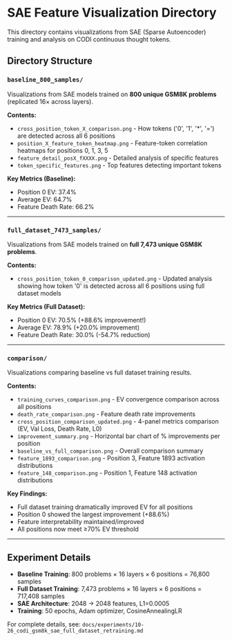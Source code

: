 # SAE Feature Visualization Directory

This directory contains visualizations from SAE (Sparse Autoencoder) training and analysis on CODI continuous thought tokens.

## Directory Structure

### `baseline_800_samples/`
Visualizations from SAE models trained on **800 unique GSM8K problems** (replicated 16× across layers).

**Contents:**
- `cross_position_token_X_comparison.png` - How tokens ('0', '1', '*', '=') are detected across all 6 positions
- `position_X_feature_token_heatmap.png` - Feature-token correlation heatmaps for positions 0, 1, 3, 5
- `feature_detail_posX_fXXXX.png` - Detailed analysis of specific features
- `token_specific_features.png` - Top features detecting important tokens

**Key Metrics (Baseline):**
- Position 0 EV: 37.4%
- Average EV: 64.7%
- Feature Death Rate: 66.2%

---

### `full_dataset_7473_samples/`
Visualizations from SAE models trained on **full 7,473 unique GSM8K problems**.

**Contents:**
- `cross_position_token_0_comparison_updated.png` - Updated analysis showing how token '0' is detected across all 6 positions using full dataset models

**Key Metrics (Full Dataset):**
- Position 0 EV: 70.5% (+88.6% improvement!)
- Average EV: 78.9% (+20.0% improvement)
- Feature Death Rate: 30.0% (-54.7% reduction)

---

### `comparison/`
Visualizations comparing baseline vs full dataset training results.

**Contents:**
- `training_curves_comparison.png` - EV convergence comparison across all positions
- `death_rate_comparison.png` - Feature death rate improvements
- `cross_position_comparison_updated.png` - 4-panel metrics comparison (EV, Val Loss, Death Rate, L0)
- `improvement_summary.png` - Horizontal bar chart of % improvements per position
- `baseline_vs_full_comparison.png` - Overall comparison summary
- `feature_1893_comparison.png` - Position 3, Feature 1893 activation distributions
- `feature_148_comparison.png` - Position 1, Feature 148 activation distributions

**Key Findings:**
- Full dataset training dramatically improved EV for all positions
- Position 0 showed the largest improvement (+88.6%)
- Feature interpretability maintained/improved
- All positions now meet ≥70% EV threshold

---

## Experiment Details

- **Baseline Training**: 800 problems × 16 layers × 6 positions = 76,800 samples
- **Full Dataset Training**: 7,473 problems × 16 layers × 6 positions = 717,408 samples
- **SAE Architecture**: 2048 → 2048 features, L1=0.0005
- **Training**: 50 epochs, Adam optimizer, CosineAnnealingLR

For complete details, see: `docs/experiments/10-26_codi_gsm8k_sae_full_dataset_retraining.md`
